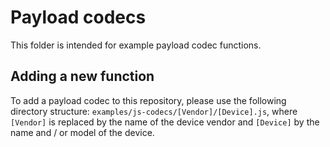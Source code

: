 # Payload codecs

This folder is intended for example payload codec functions.

## Adding a new function

To add a payload codec to this repository, please use the following directory
structure: `examples/js-codecs/[Vendor]/[Device].js`, where `[Vendor]` is
replaced by the name of the device vendor and `[Device]` by the name and / or
model of the device.
